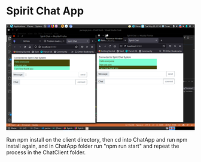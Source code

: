 <h1>Spirit Chat App</h1>
<img src="./Screenshot at 2022-05-10 07-42-54.png">
<br>
<p>Run npm install on the client directory, then cd into ChatApp and run npm install again, and in ChatApp folder run "npm run start" and repeat the process in the ChatClient folder.</p>